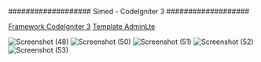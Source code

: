 ###################
Simed - CodeIgniter 3
###################

[Framework CodeIgniter 3](https://github.com/bcit-ci/CodeIgniter)
[Template AdminLte](https://adminlte.io/)

![Screenshot (48)](https://user-images.githubusercontent.com/46182403/90866029-7df8c180-e3bd-11ea-8a1b-2743205074e0.png)
![Screenshot (50)](https://user-images.githubusercontent.com/46182403/90866032-7fc28500-e3bd-11ea-901f-99795be0074b.png)
![Screenshot (51)](https://user-images.githubusercontent.com/46182403/90866034-805b1b80-e3bd-11ea-97ba-3da626fdf7dc.png)
![Screenshot (52)](https://user-images.githubusercontent.com/46182403/90866035-80f3b200-e3bd-11ea-9664-46dd1cfbedfe.png)
![Screenshot (53)](https://user-images.githubusercontent.com/46182403/90866037-818c4880-e3bd-11ea-89cf-2d94a0634c06.png)



